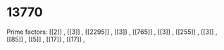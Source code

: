 # 13770

Prime factors: [[2]] , [[3]] , [[2295]] , [[3]] , [[765]] , [[3]] , [[255]] , [[3]] , [[85]] , [[5]] , [[17]] , [[17]] , 